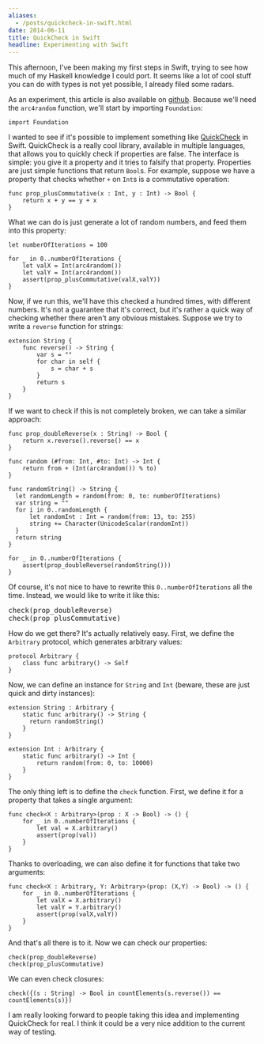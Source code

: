 ```yaml
---
aliases:
  - /posts/quickcheck-in-swift.html
date: 2014-06-11
title: QuickCheck in Swift
headline: Experimenting with Swift
---
```



This afternoon, I've been making my first steps in Swift, trying to see how much of my Haskell knowledge I could port. It seems like a lot of cool stuff you can do with types is not yet possible, I already filed some radars. 

As an experiment, this article is also available on [github](https://github.com/chriseidhof/quickcheck-in-swift-blogpost). Because we'll need the `arc4random` function, we'll start by importing `Foundation`:

    import Foundation

I wanted to see if it's possible to implement something like [QuickCheck](http://hackage.haskell.org/package/QuickCheck) in Swift. QuickCheck is a really cool library, available in multiple languages, that allows you to quickly check if properties are false. The interface is simple: you give it a property and it tries to falsify that property. Properties are just simple functions that return `Bool`s. For example, suppose we have a property that checks whether `+` on `Int`s is a commutative operation:

    func prop_plusCommutative(x : Int, y : Int) -> Bool {
        return x + y == y + x
    }

What we can do is just generate a lot of random numbers, and feed them into this property:

    let numberOfIterations = 100 

    for _ in 0..numberOfIterations {
        let valX = Int(arc4random())
        let valY = Int(arc4random())
        assert(prop_plusCommutative(valX,valY))
    }

Now, if we run this, we'll have this checked a hundred times, with different numbers. It's not a guarantee that it's correct, but it's rather a quick way of checking whether there aren't any obvious mistakes. Suppose we try to write a `reverse` function for strings:



    extension String {
        func reverse() -> String {
            var s = ""
            for char in self {
                s = char + s
            }
            return s
        }
    }

If we want to check if this is not completely broken, we can take a similar approach:

    func prop_doubleReverse(x : String) -> Bool {
        return x.reverse().reverse() == x
    }

    func random (#from: Int, #to: Int) -> Int {
        return from + (Int(arc4random()) % to)
    }

    func randomString() -> String {
      let randomLength = random(from: 0, to: numberOfIterations)
      var string = ""
      for i in 0..randomLength {
          let randomInt : Int = random(from: 13, to: 255)
          string += Character(UnicodeScalar(randomInt))
      }
      return string
    }

    for _ in 0..numberOfIterations {
        assert(prop_doubleReverse(randomString()))
    }

Of course, it's not nice to have to rewrite this `0..numberOfIterations` all the time. Instead, we would like to write it like this:

<pre>
check(prop_doubleReverse)
check(prop_plusCommutative)
</pre>

How do we get there? It's actually relatively easy. First, we define the `Arbitrary` protocol, which generates arbitrary values:

    protocol Arbitrary {
        class func arbitrary() -> Self
    }

Now, we can define an instance for `String` and `Int` (beware, these are just quick and dirty instances):

    extension String : Arbitrary {
        static func arbitrary() -> String {
          return randomString()
        }
    }

    extension Int : Arbitrary {
        static func arbitrary() -> Int {
            return random(from: 0, to: 10000)
        }
    }

The only thing left is to define the `check` function. First, we define it for a property that takes a single argument:

    func check<X : Arbitrary>(prop : X -> Bool) -> () {
        for _ in 0..numberOfIterations {
            let val = X.arbitrary()
            assert(prop(val))
        }
    }


Thanks to overloading, we can also define it for functions that take two arguments:

    func check<X : Arbitrary, Y: Arbitrary>(prop: (X,Y) -> Bool) -> () {
        for _ in 0..numberOfIterations {
            let valX = X.arbitrary()
            let valY = Y.arbitrary()
            assert(prop(valX,valY))
        }
    }

And that's all there is to it. Now we can check our properties:

    check(prop_doubleReverse)
    check(prop_plusCommutative)

We can even check closures:

    check({(s : String) -> Bool in countElements(s.reverse()) == countElements(s)})

I am really looking forward to people taking this idea and implementing QuickCheck for real. I think it could be a very nice addition to the current way of testing.

